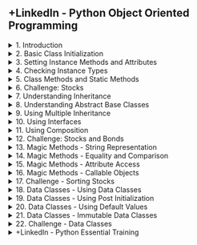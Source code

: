 ## +LinkedIn - Python Object Oriented Programming

<details>
<summary>1. Introduction </summary>

# Introduction

<img width="960" alt="image" src="https://github.com/omeatai/src-AI-Software/assets/32337103/d233830b-cb15-4e42-b9aa-78aebfe08fdd">
<img width="960" alt="image" src="https://github.com/omeatai/src-AI-Software/assets/32337103/ad380fc4-2376-470c-8295-b185243e8f14">

# #END</details>

<details>
<summary>2. Basic Class Initialization </summary>

# Basic Class Initialization

```py
class Book:
    def __init__(self, title):
        self.title = title


# TODO: create instances of the class
book1 = Book("Brave New World")
book2 = Book("War and Peace")

# TODO: print the class and property
print(book1)
print(book1.title)

```

<img width="1383" alt="image" src="https://github.com/omeatai/src-AI-Software/assets/32337103/81007ad2-8c5a-4e01-8969-47aeed03eccf">

# #END</details>

<details>
<summary>3. Setting Instance Methods and Attributes </summary>

# Setting Instance Methods and Attributes

```py
class Book:
    def __init__(self, title, pages, author, price):
        self.title = title
        self.pages = pages
        self.author = author
        self.price = price
        self.__secret = "This is a secret attribute"

    def set_discount_percentage(self, amount):
        self._discount = amount

    def get_price(self):
        if hasattr(self, "_discount"):
            return self.price - (self.price * self._discount/100)
        else:
            return self.price


# create some book instances
b1 = Book("War and Peace", "Leo Tolstoy", 1225, 39.95)
b2 = Book("The Catcher in the Rye", "JD Salinger", 234, 29.95)

# print the price of book1
print("Book 1 Price: ", b1.get_price())

# try setting the discount
print("Book 2 Price: ", b2.get_price())
b2.set_discount_percentage(25)
print("Book 2 new Price: ", b2.get_price())
print("Book 2 discount percentage: ", b2._discount)

# properties with double underscores are hidden by the interpreter
# print(b2.__secret)

```

<img width="1383" alt="image" src="https://github.com/omeatai/src-AI-Software/assets/32337103/f69c15f3-bfc2-4e2d-a6fa-b7dd203c4146">

# #END</details>

<details>
<summary>4. Checking Instance Types </summary>

# Checking Instance Types

```py
class Book:
    def __init__(self, title):
        self.title = title


class Newspaper:
    def __init__(self, name):
        self.name = name


# Create some instances of the classes
b1 = Book("The Catcher In The Rye")
b2 = Book("The Grapes of Wrath")
n1 = Newspaper("The Washington Post")
n2 = Newspaper("The New York Times")

# TODO: use type() to inspect the object type
print(type(b1))
print(type(n1))

# TODO: compare two types together
print(type(b1) == type(b2))
print(type(b1) == type(n2))

# TODO: use isinstance to compare a specific instance to a known type
print(isinstance(b1, Book))
print(isinstance(n1, Newspaper))
print(isinstance(n2, Book))
print(isinstance(n2, object))

```

<img width="1383" alt="image" src="https://github.com/omeatai/src-AI-Software/assets/32337103/72410a3a-8ecb-43d8-ba1e-0b0d7cb65e1c">

# #END</details>

<details>
<summary>5. Class Methods and Static Methods </summary>

# Class Methods and Static Methods

```py
class Book:
    # TODO: Properties defined at the class level are shared by all instances
    # Class Attributes
    BOOK_TYPES = ("HARDCOVER", "PAPERBACK", "EBOOK")
    __booklist = None

    # static methods do not receive class or instance arguments
    # and usually operate on data that is not instance-specific
    @staticmethod
    def get_booklist():
        if Book.__booklist == None:
            Book.__booklist = []
        return Book.__booklist

    # class methods receive a class as their argument and can only
    # operate on class-level data
    @classmethod
    def get_book_types(cls):
        return cls.BOOK_TYPES

    # instance methods receive a specific object instance as an argument
    def set_title(self, newtitle):
        self.title = newtitle

    def __init__(self, title, booktype):
        self.title = title
        if (not booktype in self.BOOK_TYPES):
            raise ValueError(f"{booktype} is not a valid book type")
        else:
            self.booktype = booktype


# TODO: access the class attribute
print("Book types: ", Book.get_book_types())

# TODO: Create some book instances
b1 = Book("Title 1", "HARDCOVER")
b2 = Book("Title 2", "PAPERBACK")

# TODO: Use the static method to access a singleton object
thebooks = Book.get_booklist()
thebooks.append(b1)
thebooks.append(b2)
print(thebooks)

```

<img width="1399" alt="image" src="https://github.com/omeatai/src-AI-Software/assets/32337103/6cb999e1-aee1-45ac-aaa1-19eda2bcd724">

# #END</details>

<details>
<summary>6. Challenge: Stocks </summary>

# Challenge: Stocks

![image](https://github.com/omeatai/src-AI-Software/assets/32337103/cbae201c-98c7-4b77-bab5-f2952c69a925)

```py
class Stock:
    def __init__(self, ticker, price, company) -> None:
        self.ticker = ticker
        self.price = price
        self.company = company

    def get_description(self):
        return f"{self.ticker}: {self.company} -- ${self.price}"


# ~~~~~~~~~~~~~~~~~~ TEST CODE ~~~~~~~~~~~~~~~~~~~~~~~~~
if __name__ == "__main__":
    msft = Stock("MSFT", 342.0, "Microsoft Corp")
    goog = Stock("GOOG", 135.0, "Google Inc")
    meta = Stock("META", 275.0, "Meta Platforms Inc")
    amzn = Stock("AMZN", 135.0, "Amazon Inc")

    print(msft.get_description())
    print(goog.get_description())
    print(meta.get_description())
    print(amzn.get_description())

```

<img width="1399" alt="image" src="https://github.com/omeatai/src-AI-Software/assets/32337103/2cf6e829-2e46-4fce-8db3-76357b27aaa4">

# #END</details>

<details>
<summary>7. Understanding Inheritance </summary>

# Understanding Inheritance

```py
class Publication:
    def __init__(self, title, price):
        self.title = title
        self.price = price


class Periodical(Publication):
    def __init__(self, title, price, publisher, period):
        super().__init__(title, price)
        self.period = period
        self.publisher = publisher


class Book(Publication):
    def __init__(self, title, author, pages, price):
        super().__init__(title, price)
        self.author = author
        self.pages = pages


class Magazine(Periodical):
    def __init__(self, title, publisher, price, period):
        super().__init__(title, price, publisher, period)


class Newspaper(Periodical):
    def __init__(self, title, publisher, price, period):
        super().__init__(title, price, publisher, period)


b1 = Book("Brave New World", "Aldous Huxley", 311, 29.0)
n1 = Newspaper("NY Times", "New York Times Company", 6.0, "Daily")
m1 = Magazine("Scientific American", "Springer Nature", 5.99, "Monthly")

print(b1.author)
print(n1.publisher)
print(b1.price, m1.price, n1.price)

```

<img width="1399" alt="image" src="https://github.com/omeatai/src-AI-Software/assets/32337103/e0f39339-3684-4958-880b-3ce23b7bee18">

# #END</details>

<details>
<summary>8. Understanding Abstract Base Classes </summary>

# Understanding Abstract Base Classes

```py
from abc import ABC, abstractmethod


class GraphicShape(ABC):
    # Inheriting from ABC indicates that this is an abstract base class
    def __init__(self):
        super().__init__()

    # declaring a method as abstract requires a subclass to implement it
    @abstractmethod
    def calc_area(self):
        pass


class Circle(GraphicShape):
    def __init__(self, radius):
        self.radius = radius

    def calc_area(self):
        return 3.14 * (self.radius ** 2)


class Square(GraphicShape):
    def __init__(self, side):
        self.side = side

    def calc_area(self):
        return self.side * self.side


# Abstract classes can't be instantiated themselves
# g = GraphicShape() # this will error

c = Circle(10)
print(c.calc_area())
s = Square(12)
print(s.calc_area())

```

<img width="1399" alt="image" src="https://github.com/omeatai/src-AI-Software/assets/32337103/79512274-328a-4d98-9382-380fbea6420b">

# #END</details>

<details>
<summary>9. Using Multiple Inheritance </summary>

# Using Multiple Inheritance

```py
class A:
    def __init__(self):
        super().__init__()
        self.prop1 = "prop1"
        self.name = "Class A"


class B:
    def __init__(self):
        super().__init__()
        self.prop2 = "prop2"
        self.name = "Class B"


class C(B, A):
    def __init__(self):
        super().__init__()

    def showprops(self):
        print(self.prop1)
        print(self.prop2)
        print(self.name)


# create the class and call showprops()
c = C()
print(C.__mro__)
c.showprops()

```

<img width="1335" alt="image" src="https://github.com/omeatai/src-AI-Software/assets/32337103/9e74b666-5a9d-4cc5-94c2-4b058cd0312f">

# #END</details>

<details>
<summary>10. Using Interfaces </summary>

# Using Interfaces

```py
from abc import ABC, abstractmethod


class GraphicShape(ABC):
    def __init__(self):
        super().__init__()

    @abstractmethod
    def calcArea(self):
        pass


class JSONify(ABC):
    @abstractmethod
    def toJSON(self):
        pass


class Circle(GraphicShape, JSONify):
    def __init__(self, radius):
        self.radius = radius

    def calcArea(self):
        return 3.14 * (self.radius ** 2)

    def toJSON(self):
        return f"{{ \"circle\": {str(self.calcArea())} }}"


c = Circle(10)
print(c.calcArea())
print(c.toJSON())

```

<img width="1335" alt="image" src="https://github.com/omeatai/src-AI-Software/assets/32337103/b0c46e8b-97f1-4dac-a9aa-ead3e1f523f8">

# #END</details>

<details>
<summary>11. Using Composition </summary>

# Using Composition

```py
class Book:
    def __init__(self, title, price, author=None):
        self.title = title
        self.price = price

        # Use references to other objects, like author and chapters
        self.author = author
        self.chapters = []

    def addchapter(self, chapter):
        self.chapters.append(chapter)

    def getbookpagecount(self):
        result = 0
        for ch in self.chapters:
            result += ch.pagecount
        return result


class Author:
    def __init__(self, fname, lname):
        self.fname = fname
        self.lname = lname

    def __str__(self):
        return f"{self.fname} {self.lname}"


class Chapter:
    def __init__(self, name, pagecount):
        self.name = name
        self.pagecount = pagecount


auth = Author("Leo", "Tolstoy")
b1 = Book("War and Peace", 39.95, auth)

b1.addchapter(Chapter("Chapter 1", 104))
b1.addchapter(Chapter("Chapter 2", 89))
b1.addchapter(Chapter("Chapter 3", 124))

print(b1.title)
print(b1.author)
print(b1.getbookpagecount())

```

<img width="1335" alt="image" src="https://github.com/omeatai/src-AI-Software/assets/32337103/0e2a6deb-7369-4216-a16a-137a8e5e1726">

<img width="1440" alt="image" src="https://github.com/omeatai/src-AI-Software/assets/32337103/a0fa709d-8e92-4cdb-9ace-05a6fe485e86">

# #END</details>

<details>
<summary>12. Challenge: Stocks and Bonds </summary>

# Challenge: Stocks and Bonds

<img width="1440" alt="image" src="https://github.com/omeatai/src-AI-Software/assets/32337103/e384b541-7524-47fb-8cb1-55b092ecc1fe">
<img width="1440" alt="image" src="https://github.com/omeatai/src-AI-Software/assets/32337103/dba83078-64dd-4c89-a2a4-bcf07c6e167c">
<img width="1440" alt="image" src="https://github.com/omeatai/src-AI-Software/assets/32337103/93fa0f7d-606b-469a-ab3b-0e02493cb9c9">

```py
# Challenge: create a class structure to represent stocks and bonds
# Requirements:
# Both stocks and bonds have a price
# Stocks have a company name and ticker
# Bonds have a description, duration, and yield
# You should not be able to instantiate the base class
# -- Subclasses are required to override get_description ()
# -- get_description returns formats for stocks and bonds
# For stocks: "Ticker: Company -- $Price"
# For bonds: "description: duration'yr' : $price : yieldamt%"

from abc import ABC, abstractmethod


class Asset(ABC):

    def __init__(self, price):
        self.price = price

    @abstractmethod
    def get_description(self):
        pass


class Stock(Asset):
    def __init__(self, ticker, price, company):
        super().__init__(price)
        self.ticker = ticker
        self.company = company

    def get_description(self):
        return f"{self.ticker}: {self.company} -- ${self.price}"


class Bond(Asset):
    def __init__(self, price, description, duration, yieldamt):
        super().__init__(price)
        self.description = description
        self.duration = duration
        self.yieldamt = yieldamt

    def get_description(self):
        return f"{self.description}: {self.duration}yr : ${self.price} : {self.yieldamt}%"


# ~~~~~~~~~ TEST CODE ~22~~~~~~
try:
    ast = Asset(100.0)
except:
    print("Can't instantiate Asset!")

msft = Stock("MSFT", 342.0, "Microsoft Corp")
goog = Stock("GOOG", 135.0, "Google Inc")
meta = Stock("META", 27510, "Meta Platforms Inc")
amzn = Stock("AMZN", 135.0, "Amazon Inc")

us30yr = Bond(95.31, "30 Year US Treasury", 30, 4.38)
us10yr = Bond(96.70, "10 Year US Treasury", 10, 4.28)
us5yr = Bond(98.65, "5 Year US Treasury", 5, 4.43)
us2yr = Bond(99.57, "2 Year US Treasury", 2, 4.98)

print(msft.get_description())
print(goog.get_description())
print(meta.get_description())
print(amzn.get_description())

print(us30yr.get_description())
print(us10yr.get_description())
print(us5yr.get_description())
print(us2yr.get_description())

```

<img width="1401" alt="image" src="https://github.com/omeatai/src-AI-Software/assets/32337103/4dda58b2-3f3b-4a50-8ef1-1a3b8325c971">

# #END</details>

<details>
<summary>13. Magic Methods - String Representation </summary>

# Magic Methods - String Representation 

<img width="1440" alt="image" src="https://github.com/omeatai/src-AI-Software/assets/32337103/b45fadd3-3fee-457e-abe5-356dce8126db">

```py
class Book:
    def __init__(self, title, author, price):
        super().__init__()
        self.title = title
        self.author = author
        self.price = price

    # The __str__ function is used to return a user-friendly string
    # representation of the object
    def __str__(self):
        return f"{self.title} by {self.author}, costs {self.price}"

    # The __repr__ function is used to return a developer-friendly string
    # representation of the object
    def __repr__(self):
        return f"title={self.title},author={self.author},price={self.price}"


b1 = Book("War and Peace", "Leo Tolstoy", 39.95)
b2 = Book("The Catcher in the Rye", "JD Salinger", 29.95)

# print each object
print(b1)
print(b2)

# use str() and repr()
print("STR=>", str(b1))
print("REPR=>", (repr(b2)))

```

<img width="1401" alt="image" src="https://github.com/omeatai/src-AI-Software/assets/32337103/c64521b6-ed0c-420c-8a30-d52e868135cc">

# #END</details>

<details>
<summary>14. Magic Methods - Equality and Comparison </summary>

# Magic Methods - Equality and Comparison

```py
class Book:
    def __init__(self, title, author, price):
        super().__init__()
        self.title = title
        self.author = author
        self.price = price

    # the __eq__ method checks for equality between two objects
    def __eq__(self, value):
        if not isinstance(value, Book):
            raise ValueError("Can't compare book to non-book type")

        return (self.title == value.title and
                self.author == value.author and
                self.price == value.price)

    # the __ge__ establishes >= relationship with another obj
    def __ge__(self, value):
        if not isinstance(value, Book):
            raise ValueError("Can't compare book to non-book type")

        return self.price >= value.price

    # the __lt__ establishes <= relationship with another obj
    def __lt__(self, value):
        if not isinstance(value, Book):
            raise ValueError("Can't compare book to non-book type")

        return self.price < value.price


b1 = Book("War and Peace", "Leo Tolstoy", 39.95)
b2 = Book("The Catcher in the Rye", "JD Salinger", 29.95)
b3 = Book("War and Peace", "Leo Tolstoy", 39.95)
b4 = Book("To Kill a Mockingbird", "Harper Lee", 24.95)

# Check for equality
print(b1 == b3)
print(b1 == b2)
# print(b1 == 42)

# Check for greater and lesser value
print(b2 >= b1)
print(b2 < b1)
print(b3 >= b2)

# Now we can sort them
books = [b1, b3, b2, b4]
books.sort()
print([book.title for book in books])

```

<img width="1401" alt="image" src="https://github.com/omeatai/src-AI-Software/assets/32337103/0a106212-aca9-4275-8a53-2c6cad78debb">

# #END</details>

<details>
<summary>15. Magic Methods - Attribute Access </summary>

# Magic Methods - Attribute Access

```py
class Book:
    def __init__(self, title, author, price):
        super().__init__()
        self.title = title
        self.author = author
        self.price = price
        self._discount = 0.1

    # The __str__ function is used to return a user-friendly string
    # representation of the object
    def __str__(self):
        return f"{self.title} by {self.author}, costs {self.price}"

    # Called when an attribute is retrieved. Be aware that you can't
    # directly access the attr name otherwise a recursive loop is created
    def __getattribute__(self, name):
        if (name == "price"):
            p = super().__getattribute__("price")
            d = super().__getattribute__("_discount")
            return p - (p * d)
        return super().__getattribute__(name)

    # __setattr__ called when an attribute value is set. Don't set the attr
    # directly here otherwise a recursive loop causes a crash
    def __setattr__(self, name, value):
        if (name == "price"):
            if type(value) is not float:
                raise ValueError("The 'price' attribute must be a float")
        return super().__setattr__(name, value)

    # __getattr__ called when __getattribute__ lookup fails - you can
    # pretty much generate attributes on the fly with this method
    def __getattr__(self, name):
        return name + " is not here!"


b1 = Book("War and Peace", "Leo Tolstoy", 39.95)
b2 = Book("The Catcher in the Rye", "JD Salinger", 29.95)

# Try setting and accessing the price
b1.price = 38.95
print(b1)

b2.price = float(40)  # using an int will raise an exception
print(b2)

# If an attribute doesn't exist, __getattr__ will be called
print(b1.randomprop)

```

<img width="1401" alt="image" src="https://github.com/omeatai/src-AI-Software/assets/32337103/2fbfd3eb-3080-4ffc-92a6-52fe09cfa081">

# #END</details>

<details>
<summary>16. Magic Methods - Callable Objects </summary>

# Magic Methods - Callable Objects

```py
class Book:
    def __init__(self, title, author, price):
        super().__init__()
        self.title = title
        self.author = author
        self.price = price

    def __str__(self):
        return f"{self.title} by {self.author}, costs {self.price}"

    # TODO: the __call__ method can be used to call the object like a function
    def __call__(self, title, author, price):
        self.title = title
        self.author = author
        self.price = price


b1 = Book("War and Peace", "Leo Tolstoy", 39.95)
b2 = Book("The Catcher in the Rye", "JD Salinger", 29.95)

# call the object as if it were a function
print(b1)
b1("Anna Karenina", "Leo Tolstoy", 49.95)
print(b1)

```

<img width="1401" alt="image" src="https://github.com/omeatai/src-AI-Software/assets/32337103/ba44c06f-1fe4-444f-953b-dd8ca84481d9">

# #END</details>

<details>
<summary>17. Challenge - Sorting Stocks </summary>

# Challenge - Sorting Stocks

<img width="1440" alt="image" src="https://github.com/omeatai/src-AI-Software/assets/32337103/20c33af5-1653-4c53-b0c7-b243ba4b853e">
<img width="1440" alt="image" src="https://github.com/omeatai/src-AI-Software/assets/32337103/687a286a-86bb-4baa-afc8-15a6878ea372">
<img width="1440" alt="image" src="https://github.com/omeatai/src-AI-Software/assets/32337103/afa3de58-6740-4f98-837f-e20b619703ae">
<img width="1440" alt="image" src="https://github.com/omeatai/src-AI-Software/assets/32337103/cd35e9a0-c353-4f7d-b22f-906a42d1307d">

```py
# Programming challenge: add methods for comparison and equality
# Challenge: use a magic method to make stocks and bonds sortable

# Stocks should sort from low to high on price
# Bonds should sort from low to high on yield

from abc import ABC, abstractmethod


class Asset(ABC):
    def __init__(self, price):
        self.price = price

    @abstractmethod
    def __str__(self):
        pass


class Stock(Asset):
    def __init__(self, ticker, price, company):
        super().__init__(price)
        self.company = company
        self.ticker = ticker

    def __str__(self):
        return f"{self.ticker}: {self.company} -- {self.price}"

    def __lt__(self, other):
        if not isinstance(other, Stock):
            raise ValueError("Can't compare stock with non-stock type")
        return self.price < other.price

    # def __gt__(self, other):
    #     if not isinstance(other, Stock):
    #         raise ValueError("Can't compare stock with non-stock type")
    #     return self.price > other.price


class Bond(Asset):
    def __init__(self, price, description, duration, yieldamt):
        super().__init__(price)
        self.description = description
        self.duration = duration
        self.yieldamt = yieldamt

    def __str__(self):
        return f"{self.description} : {self.duration}yr : {self.price} : {self.yieldamt}%"

    def __lt__(self, other):
        if not isinstance(other, Bond):
            raise ValueError("Can't compare bond with non-bond type")
        return self.yieldamt < other.yieldamt

    # def __gt__(self, other):
    #     if not isinstance(other, Bond):
    #         raise ValueError("Can't compare bond with non-bond type")
    #     return self.yieldamt > other.yieldamt


# 2 ~~~~~~~~~ TEST CODE ~~~~~~~~~
stocks = [
    Stock("MSFT", 342.0, "Microsoft Corp"),
    Stock("GOOG", 135.0, "Google Inc"),
    Stock("META", 275.0, "Meta Platforms Inc"),
    Stock("AMZN", 120.0, "Amazon Inc")
]

bonds = [
    Bond(95.31, "30 Year US Treasury", 30, 4.38),
    Bond(96.70, "10 Year US Treasury", 10, 4.28),
    Bond(98.65, "5 Year US Treasury", 5, 4.43),
    Bond(99.57, "2 Year US Treasury", 2, 4.98)
]

stocks.sort()
bonds.sort()

for stock in stocks:
    print(stock)
    print("--- ")

for bond in bonds:
    print(bond)

```

<img width="1401" alt="image" src="https://github.com/omeatai/src-AI-Software/assets/32337103/99dad1fa-f8a9-4d81-8262-66f6cd48b14f">

# #END</details>

<details>
<summary>18. Data Classes - Using Data Classes </summary>

# Using Data Classes

```py
# Using data classes to represent data objects

from dataclasses import dataclass


@dataclass
class Book:
    title: str
    author: str
    pages: int
    price: float

    # You can define methods in a dataclass like any other
    def bookinfo(self):
        return f"{self.title}, by {self.author}"


# create some instances
b1 = Book("War and Peace", "Leo Tolstoy", 1225, 39.95)
b2 = Book("The Catcher in the Rye", "JD Salinger", 234, 29.95)

# access fields
print(b1.title)
print(b2.author)

# print the book itself - dataclasses provide a default
# implementation of the __repr__ function
print(b1)

# comparing two dataclasses
b3 = Book("War and Peace", "Leo Tolstoy", 1225, 39.95)
print(b1 == b3)

# change some fields, call a regular class method
b1.title = "Anna Karenina"
b1.pages = 864
print(b1.bookinfo())

```

<img width="1401" alt="image" src="https://github.com/omeatai/src-AI-Software/assets/32337103/513598e0-5732-43b7-ae24-39283fe98b77">

# #END</details>

<details>
<summary>19. Data Classes - Using Post Initialization </summary>

# Using Post Initialization

```py
# Using the postinit function in data classes

from dataclasses import dataclass


@dataclass
class Book:
    title: str
    author: str
    pages: int
    price: float

    # the __post_init__ function lets us customize additional properties
    # after the object has been initialized via built-in __init__
    def __post_init__(self):
        self.description = f"{self.title} by {self.author}, {self.pages} pages"


# create some Book objects
b1 = Book("War and Peace", "Leo Tolstoy", 1225, 39.95)
b2 = Book("The Catcher in the Rye", "JD Salinger", 234, 29.95)

# use the description attribute
print(b1.description)
print(b2.description)

```

<img width="1401" alt="image" src="https://github.com/omeatai/src-AI-Software/assets/32337103/abdd2530-426d-4ab3-8136-a3e4b3583879">

# #END</details>

<details>
<summary>20. Data Classes - Using Default Values </summary>

# Using Default Values

```py
# implementing default values in data classes

from dataclasses import dataclass, field
import random


def price_func():
    return float(random.randrange(20, 40))


@dataclass
class Book:
    # you can define default values when attributes are declared
    title: str = "No Title"
    author: str = "No Author"
    pages: int = 0
    price: float = field(default_factory=price_func)


# Create a default book object
b1 = Book()
print(b1)

# Create a specified book, price is set by field operator
b1 = Book("War and Peace", "Leo Tolstoy", 1225)
b2 = Book("The Catcher in the Rye", "JD Salinger", 234)
print(b1)
print(b2)

```

<img width="1401" alt="image" src="https://github.com/omeatai/src-AI-Software/assets/32337103/7ef8b4d8-bf05-4e13-b354-1460972f9395">

# #END</details>

<details>
<summary>21. Data Classes - Immutable Data Classes </summary>

# Immutable Data Classes 

```py
# Creating immutable data classes

from dataclasses import dataclass


@dataclass(frozen=True)  # "The "frozen" parameter makes the class immutable
class ImmutableClass:
    value1: str = "Value 1"
    value2: int = 0

    def somefunc(self, newval):
        self.value2 = newval


obj = ImmutableClass()
print(obj)

# The values can be initialized also, but not subsequently changed
obj2 = ImmutableClass("Another Value", 15)
print(obj2)

# attempting to change the value of an immutable class throws an exception
# obj.value1 = "Another value"
print(obj.value1)

# Frozen classes can't modify themselves either
# obj.somefunc(20)
print(obj.value2)

```

<img width="1401" alt="image" src="https://github.com/omeatai/src-AI-Software/assets/32337103/20ec882b-e472-4913-9054-ee9f13051a68">

# #END</details>

<details>
<summary>22. Challenge - Data Classes </summary>

# Challenge - Data Classes

<img width="1440" alt="image" src="https://github.com/omeatai/src-AI-Software/assets/32337103/c552346b-4a6e-4a39-9628-25ae9c3b7859">
<img width="1440" alt="image" src="https://github.com/omeatai/src-AI-Software/assets/32337103/cfe8c78c-5eb0-4cb2-a2d1-dce53e41bf0c">
<img width="1440" alt="image" src="https://github.com/omeatai/src-AI-Software/assets/32337103/c18ea494-0eac-47cd-b805-ff88779b2817">


```py

```

# #END</details>

<details>
<summary>+LinkedIn - Python Essential Training </summary>

```py

```

```py

```

</details>

